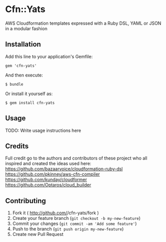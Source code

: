 # Cfn::Yats

AWS Cloudformation templates expressed with a Ruby DSL, YAML or JSON in a modular fashion

## Installation

Add this line to your application's Gemfile:

    gem 'cfn-yats'

And then execute:

    $ bundle

Or install it yourself as:

    $ gem install cfn-yats

## Usage

TODO: Write usage instructions here

## Credits

Full credit go to the authors and contributors of these project who all inspired and created the ideas used here:
https://github.com/bazaarvoice/cloudformation-ruby-dsl
https://github.com/pkinney/aws-cfn-compiler
https://github.com/kunday/cloudformer
https://github.com/Optaros/cloud_builder

## Contributing

1. Fork it ( http://github.com/<my-github-username>/cfn-yats/fork )
2. Create your feature branch (`git checkout -b my-new-feature`)
3. Commit your changes (`git commit -am 'Add some feature'`)
4. Push to the branch (`git push origin my-new-feature`)
5. Create new Pull Request
